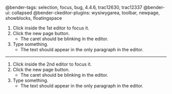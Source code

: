 @bender-tags: selection, focus, bug, 4.4.6, trac12630, trac12337
@bender-ui: collapsed
@bender-ckeditor-plugins: wysiwygarea, toolbar, newpage, showblocks, floatingspace

1. Click inside the 1st editor to focus it.
2. Click the new page button.
	* The caret should be blinking in the editor.
3. Type something.
	* The text should appear in the only paragraph in the editor.

----

1. Click inside the 2nd editor to focus it.
2. Click the new page button.
	* The caret should be blinking in the editor.
3. Type something.
	* The text should appear in the only paragraph in the editor.
